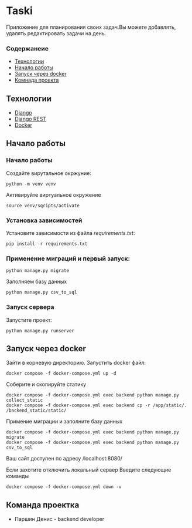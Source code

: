 # Taski
Приложение для планирования своих задач.Вы можете добавлять, удалять редактировать задачи на день.

### Содержанеие

- [Технологии](#tech)
- [Начало работы](#begining)
- [Запуск через docker](#docker)
- [Комнада проекта](#team)

## <a name="tech">Технологии</a>

- [Django](https://www.djangoproject.com/)
- [Django REST](https://www.django-rest-framework.org/)
- [Docker](https://www.docker.com/)

## <a name="begining">Начало работы</a>

### Начало работы

Создайте вирутальное окржуние:

```
python -m venv venv
```
Активируйте виртуальное окружение

```
source venv/sqripts/activate
```

### Установка зависимостей

Установите зависимости из файла *requirements.txt*:

```
pip install -r requirements.txt
```
### Применение миграций и первый запуск:

```
python manage.py migrate
```

Заполняем базу данных

```
python manage.py csv_to_sql
```

### Запуск сервера

Запустите проект:

```
python manage.py runserver
```

## <a name="docker">Запуск через docker</a>

Зайти в корневую директорию. 
Запустить docker файл:

```
docker compose -f docker-compose.yml up -d
```

Соберите и скопируйте статику

```
docker compose -f docker-compose.yml exec backend python manage.py collect_static
docker compose -f docker-compose.yml exec backend cp -r /app/static/. /backend_static/static/ 
```

Примение миграции и заполните базу данных

```
docker compose -f docker-compose.yml exec backend python manage.py migrate
docker compose -f docker-compose.yml exec backend python manage.py csv_to_sql
```

Ваш сайт доступен по адресу /localhost:8080/

Если захотите отключить локальный сервер
Введите следующие команды

```
docker compose -f docker-compose.yml down -v
```

## <a name="team">Команда проектка</a>

- Паршин Денис - backend developer
